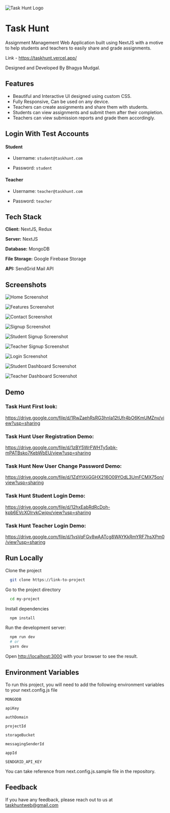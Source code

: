 
![Task Hunt Logo](https://i.imgur.com/0jncsGp.png)

    
# Task Hunt

Assignment Management Web Application built using NextJS with a motive to help students and teachers to easily share and grade assignments. 

Link - https://taskhunt.vercel.app/

Designed and Developed By Bhagya Mudgal.


## Features

- Beautiful and Interactive UI designed using custom CSS.
- Fully Responsive, Can be used on any device.
- Teachers can create assignments and share them with students.
- Students can view assignments and submit them after their completion.
- Teachers can view submission reports and grade them accordingly.

## Login With Test Accounts

#### Student

- Username: `student@taskhunt.com`

- Password: `student`

#### Teacher

- Username: `teacher@taskhunt.com`

- Password: `teacher`

  
## Tech Stack

**Client:** NextJS, Redux

**Server:** NextJS

**Database:** MongoDB

**File Storage:** Google Firebase Storage

**API:** SendGrid Mail API

  
## Screenshots

![Home Screenshot](https://i.imgur.com/py89B7L.jpg)

![Features Screenshot](https://i.imgur.com/lFB1FjG.jpg)

![Contact Screenshot](https://i.imgur.com/oECLqHj.jpg)

![Signup Screenshot](https://i.imgur.com/o69QuKI.jpg)

![Student Signup Screenshot](https://i.imgur.com/BTrJ9fu.jpg)

![Teacher Signup Screenshot](https://i.imgur.com/oTXpb2z.jpg)

![Login Screenshot](https://i.imgur.com/Itwf7VH.jpg)

![Student Dashboard Screenshot](https://i.imgur.com/uWuysss.jpg)

![Teacher Dashboard Screenshot](https://i.imgur.com/c1Un6wC.jpg)












  
## Demo

### Task Hunt First look:
https://drive.google.com/file/d/1RwZaehRsRG3hnIa12tUfr4bO6KmUMZnv/view?usp=sharing

### Task Hunt User Registration Demo:
https://drive.google.com/file/d/1zBY5WrFWHTy5xbk-mPATBsko7KebWbEU/view?usp=sharing

### Task Hunt New User Change Password Demo:
https://drive.google.com/file/d/1ZdYtXiiGGHX216O09YOdL3UmFCMX75on/view?usp=sharing

### Task Hunt Student Login Demo:
https://drive.google.com/file/d/12hxEabRdRcDoh-kpb6EVcXOIrvkCwjpv/view?usp=sharing

### Task Hunt Teacher Login Demo:
https://drive.google.com/file/d/1vsVqFGv8wAATcg8WAYKkRmYRF7hsXPm0/view?usp=sharing



  
## Run Locally

Clone the project

```bash
  git clone https://link-to-project
```

Go to the project directory

```bash
  cd my-project
```

Install dependencies

```bash
  npm install
```

Run the development server:

```bash
  npm run dev
  # or
  yarn dev
```

Open [http://localhost:3000](http://localhost:3000) with your browser to see the result.

  

  
## Environment Variables

To run this project, you will need to add the following environment variables to your next.config.js file

`MONGODB`

`apiKey`

`authDomain`

`projectId`

`storageBucket`

`messagingSenderId`

`appId` 

`SENDGRID_API_KEY`

You can take reference from next.config.js.sample file in the repository.

  
## Feedback

If you have any feedback, please reach out to us at taskhuntweb@gmail.com

  
